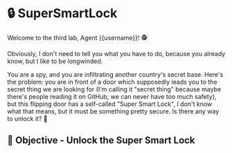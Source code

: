 # :lock: SuperSmartLock

Welcome to the third lab, Agent {{username}}! :detective:

Obviously, I don't need to tell you what you have to do, because you already know, but I like to be longwinded.

You are a spy, and you are infiltrating another country's secret base. Here's the problem: you are in front of a door which supposedly leads you to the secret thing we are looking for (I'm calling it "secret thing" because maybe there's people reading it on GitHub, we can never have too much safety), but this flipping door has a self-called "Super Smart Lock", I don't know what that means, but it must be something pretty secure. Is there any way to unlock it? :eyes:

## :checkered_flag: Objective - Unlock the Super Smart Lock
